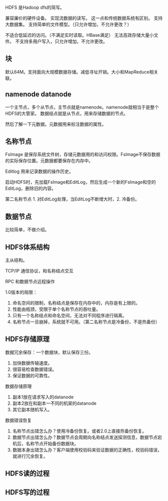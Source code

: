 HDFS 是Hadoop dfs的简写。

兼容廉价的硬件设备。
实现流数据的读写。 这一点和传统数据系统有区别。
支持大数据集。
支持简单的文件模型。（只允许增加，不允许更改？）

不适合低延迟的访问。（不满足实时读取。HBase满足）
无法高效存储大量小文件。
不支持多用户写入，只允许增加，不允许更改。

## 块

默认64M。支持面向大规模数据存储。减低寻址开销。大小和MapReduce相关联。

## namenode datanode

一个主节点，多个从节点，主节点就是namenode。namenode就相当于是整个HDFS的大管家。
数据结点就是从节点，用来存储数据的节点。

然后了解一下元数据。元数据用来标注数据的属性。

## 名称节点

FsImage 是保存系统文件树，存储元数据用的和访问权限。FsImage不保存数据的实际保存位置。元数据都要保存在内存中。

Editlog 用来记录数据的操作历史。

启动HDFS时，先加载FsImage和EditLog，然后生成一个新的FsImage和空的EditLog，删除旧的内容。

第二名称节点 1. 对EditLog处理，当EditLog不断增大时，2. 冷备份。

## 数据节点

比较简单，不做介绍。

## HDFS体系结构

主从结构。

TCP/IP 通信协议，和名称结点交互

RPC 和数据节点远程操作

1.0版本的局限：

1. 命名空间的限制，名称结点是保存在内存中的，内存是有上限的。
2. 性能由瓶颈，受限于单个名称节点的吞吐量。
3. 只有一个名称结点和命名空间，无法对不同程序进行隔离。
4. 名称节点一旦崩掉，系统就不可用。（第二名称节点是冷备份，不是热备份）

## HDFS存储原理

数据冗余保存：一个数据块，默认保存三份。

1. 加快数据传输速度。
2. 很容易检查数据错误。
3. 保证数据的可靠性。

数据存储原理

1. 副本1放在请求写入的datanode
2. 副本2放在和副本一不同的机架的datanode
3. 其它副本随机写入。

数据错误恢复

1. 名称节点出错怎么办？使用冷备份恢复。或者2.0上直接热备份恢复。
2. 数据节点出错怎么办？数据节点会周期向名称结点发送探测信息，数据节点宕机后，名称节点开始备份数据块。
3. 数据本身出错怎么办？客户端使用校验码来验证数据的正确性，校验码错误，就进行冗余恢复。

## HDFS读的过程



## HDFS写的过程
